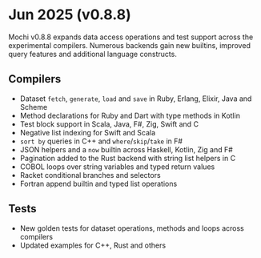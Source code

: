 # Jun 2025 (v0.8.8)

Mochi v0.8.8 expands data access operations and test support across the
experimental compilers. Numerous backends gain new builtins, improved query
features and additional language constructs.

## Compilers

- Dataset `fetch`, `generate`, `load` and `save` in Ruby, Erlang, Elixir,
  Java and Scheme
- Method declarations for Ruby and Dart with type methods in Kotlin
- Test block support in Scala, Java, F#, Zig, Swift and C
- Negative list indexing for Swift and Scala
- `sort by` queries in C++ and `where`/`skip`/`take` in F#
- JSON helpers and a `now` builtin across Haskell, Kotlin, Zig and F#
- Pagination added to the Rust backend with string list helpers in C
- COBOL loops over string variables and typed return values
- Racket conditional branches and selectors
- Fortran append builtin and typed list operations

## Tests

- New golden tests for dataset operations, methods and loops across
  compilers
- Updated examples for C++, Rust and others
